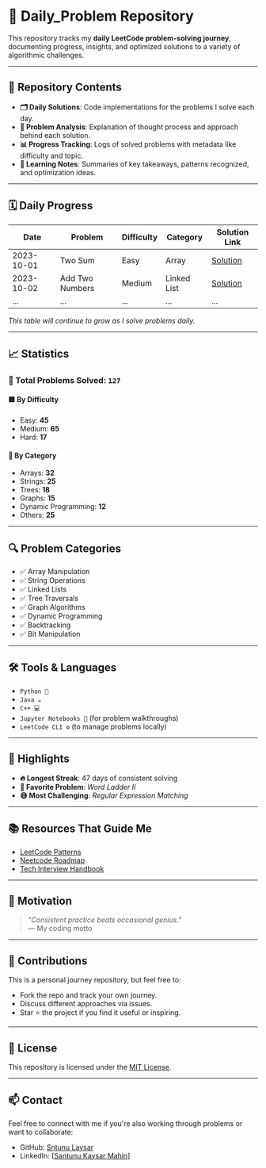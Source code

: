 # 🧠 Daily_Problem Repository

This repository tracks my **daily LeetCode problem-solving journey**, documenting progress, insights, and optimized solutions to a variety of algorithmic challenges.

---

## 📌 Repository Contents

- **🗂️ Daily Solutions**: Code implementations for the problems I solve each day.
- **🧠 Problem Analysis**: Explanation of thought process and approach behind each solution.
- **📊 Progress Tracking**: Logs of solved problems with metadata like difficulty and topic.
- **📓 Learning Notes**: Summaries of key takeaways, patterns recognized, and optimization ideas.

---

## 🗓️ Daily Progress

| Date       | Problem                     | Difficulty | Category      | Solution Link               |
|------------|-----------------------------|------------|---------------|-----------------------------|
| 2023-10-01 | Two Sum                     | Easy       | Array         | [Solution](https://github.com/SantunuMahin/Daily_Problem/blob/main/1.%20Two%20Sum) |
| 2023-10-02 | Add Two Numbers             | Medium     | Linked List   | [Solution](https://github.com/SantunuMahin/Daily_Problem/blob/main/2.%20Add%20Two%20Numbers) |
| ...        | ...                         | ...        | ...           | ...                         |

_This table will continue to grow as I solve problems daily._

---

## 📈 Statistics

### 🔢 Total Problems Solved: `127`

#### 🟦 By Difficulty
- Easy: **45**
- Medium: **65**
- Hard: **17**

#### 🧩 By Category
- Arrays: **32**
- Strings: **25**
- Trees: **18**
- Graphs: **15**
- Dynamic Programming: **12**
- Others: **25**

---

## 🔍 Problem Categories

- ✅ Array Manipulation  
- ✅ String Operations  
- ✅ Linked Lists  
- ✅ Tree Traversals  
- ✅ Graph Algorithms  
- ✅ Dynamic Programming  
- ✅ Backtracking  
- ✅ Bit Manipulation  

---

## 🛠 Tools & Languages

- `Python 🐍`
- `Java ☕`
- `C++ 💻`
- `Jupyter Notebooks 📒` (for problem walkthroughs)
- `LeetCode CLI ⚙️` (to manage problems locally)

---

## 🌟 Highlights

- **🔥 Longest Streak**: 47 days of consistent solving
- **💖 Favorite Problem**: *Word Ladder II*
- **😅 Most Challenging**: *Regular Expression Matching*

---

## 📚 Resources That Guide Me

- [LeetCode Patterns](https://seanprashad.com/leetcode-patterns/)
- [Neetcode Roadmap](https://neetcode.io/)
- [Tech Interview Handbook](https://www.techinterviewhandbook.org/)

---

## 💬 Motivation

> _"Consistent practice beats occasional genius."_  
> — My coding motto

---

## 🤝 Contributions

This is a personal journey repository, but feel free to:
- Fork the repo and track your own journey.
- Discuss different approaches via issues.
- Star ⭐ the project if you find it useful or inspiring.

---

## 📝 License

This repository is licensed under the [MIT License](LICENSE).

---

## 📫 Contact

Feel free to connect with me if you're also working through problems or want to collaborate:
- GitHub: [Sntunu Laysar](https://github.com/santunumahin)
- LinkedIn: [[Santunu Kaysar Mahin](https://www.linkedin.com/in/santunu-kaysar-mahin/)]

